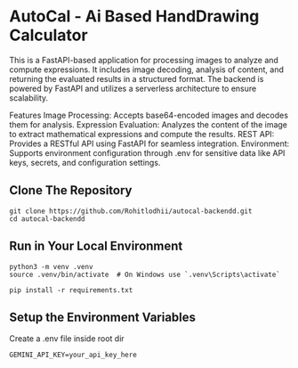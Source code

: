 
# AutoCal - Ai Based HandDrawing Calculator


This is a FastAPI-based application for processing images to analyze and compute expressions. It includes image decoding, analysis of content, and returning the evaluated results in a structured format. The backend is powered by FastAPI and utilizes a serverless architecture to ensure scalability.

Features
Image Processing: Accepts base64-encoded images and decodes them for analysis.
Expression Evaluation: Analyzes the content of the image to extract mathematical expressions and compute the results.
REST API: Provides a RESTful API using FastAPI for seamless integration.
Environment: Supports environment configuration through .env for sensitive data like API keys, secrets, and configuration settings.




## Clone The Repository
```
git clone https://github.com/Rohitlodhii/autocal-backendd.git
cd autocal-backendd

```

## Run in Your Local Environment

```
python3 -m venv .venv
source .venv/bin/activate  # On Windows use `.venv\Scripts\activate`

pip install -r requirements.txt

```

## Setup the Environment Variables

Create a .env file inside root dir

```
GEMINI_API_KEY=your_api_key_here
```




